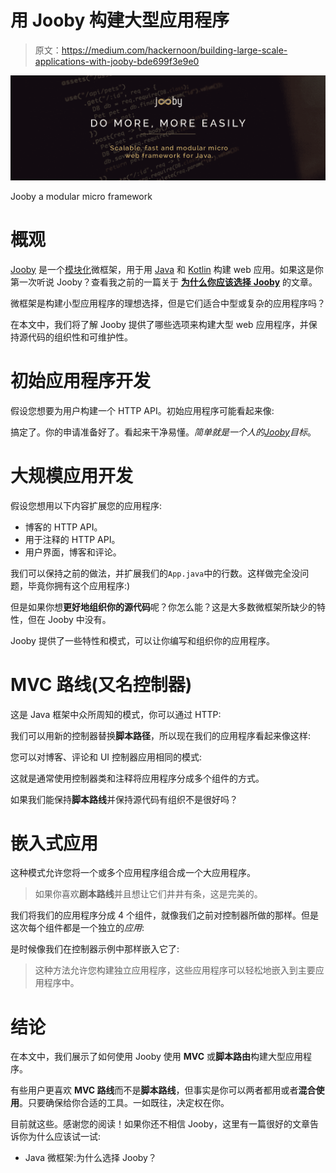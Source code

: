 # 用 Jooby 构建大型应用程序

> 原文：<https://medium.com/hackernoon/building-large-scale-applications-with-jooby-bde699f3e9e0>

![](img/7f0d006ba5fdfa8278800a10ee048bbf.png)

Jooby a modular micro framework

# 概观

[Jooby](http://jooby.org) 是一个[模块化](http://jooby.org/modules/)微框架，用于用 [Java](http://jooby.org) 和 [Kotlin](http://jooby.org/doc/lang-kotlin) 构建 web 应用。如果这是你第一次听说 Jooby？查看我之前的一篇关于 [**为什么你应该选择** **Jooby**](/@espina.edgar/java-micro-frameworks-why-jooby-59f0b346e819) 的文章。

微框架是构建小型应用程序的理想选择，但是它们适合中型或复杂的应用程序吗？

在本文中，我们将了解 Jooby 提供了哪些选项来构建大型 web 应用程序，并保持源代码的组织性和可维护性。

# 初始应用程序开发

假设您想要为用户构建一个 HTTP API。初始应用程序可能看起来像:

搞定了。你的申请准备好了。看起来干净易懂。*简单就是一个人的*[*Jooby*](http://jooby.org)*目标*。

# 大规模应用开发

假设您想用以下内容扩展您的应用程序:

*   博客的 HTTP API。
*   用于注释的 HTTP API。
*   用户界面，博客和评论。

我们可以保持之前的做法，并扩展我们的`App.java`中的行数。这样做完全没问题，毕竟你拥有这个应用程序:)

但是如果你想**更好地组织你的源代码**呢？你怎么能？这是大多数微框架所缺少的特性，但在 Jooby 中没有。

Jooby 提供了一些特性和模式，可以让你编写和组织你的应用程序。

# MVC 路线(又名控制器)

这是 Java 框架中众所周知的模式，你可以通过 HTTP:

我们可以用新的控制器替换**脚本路径**，所以现在我们的应用程序看起来像这样:

您可以对博客、评论和 UI 控制器应用相同的模式:

这就是通常使用控制器类和注释将应用程序分成多个组件的方式。

如果我们能保持**脚本路线**并保持源代码有组织不是很好吗？

# 嵌入式应用

这种模式允许您将一个或多个应用程序组合成一个大应用程序。

> 如果你喜欢**剧本路线**并且想让它们井井有条，这是完美的。

我们将我们的应用程序分成 4 个组件，就像我们之前对控制器所做的那样。但是这次每个组件都是一个独立的*应用*:

是时候像我们在控制器示例中那样嵌入它了:

> 这种方法允许您构建独立应用程序，这些应用程序可以轻松地嵌入到主要应用程序中。

# 结论

在本文中，我们展示了如何使用 Jooby 使用 **MVC** 或**脚本路由**构建大型应用程序。

有些用户更喜欢 **MVC 路线**而不是**脚本路线**，但事实是你可以两者都用或者**混合使用**。只要确保给你合适的工具。一如既往，决定权在你。

目前就这些。感谢您的阅读！如果你还不相信 Jooby，这里有一篇很好的文章告诉你为什么应该试一试:

*   Java 微框架:为什么选择 Jooby？